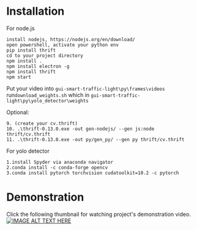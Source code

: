 # Installation

For node.js
``` 
install nodejs, https://nodejs.org/en/download/
open powershell, activate your python env
pip install thrift
cd to your project directory
npm install .
npm install electron -g
npm install thrift
npm start
```
Put your video into ``` gui-smart-traffic-light\py\frames\videos ``` <br>
run``` download_weights.sh ``` which in ``` gui-smart-traffic-light\py\yolo_detector\weights ```

Optional:
```
9. (create your cv.thrift)
10. .\thrift-0.13.0.exe -out gen-nodejs/ --gen js:node thrift/cv.thrift
11. .\thrift-0.13.0.exe -out py/gen_py/ --gen py thrift/cv.thrift
```

For yolo detector
```
1.install Spyder via anaconda navigator
2.conda install -c conda-forge opencv
3.conda install pytorch torchvision cudatoolkit=10.2 -c pytorch
```

# Demonstration
Click the following thumbnail for watching project's demonstration video.
[![IMAGE ALT TEXT HERE](https://img.youtube.com/vi/P5skFgb6Pg0/0.jpg)](https://www.youtube.com/watch?v=P5skFgb6Pg0)
